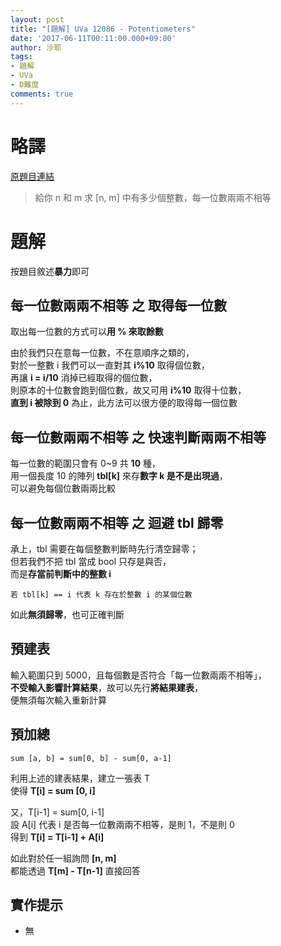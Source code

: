 ```yaml
---
layout: post
title: "[題解] UVa 12086 - Potentiometers"
date: '2017-06-11T00:11:00.000+09:00'
author: 沙耶
tags:
- 題解
- UVa
- D難度
comments: true
---
```


# 略譯

[原題目連結](https://uva.onlinejudge.org/index.php?option=com_onlinejudge&Itemid=8&page=show_problem&category=24&problem=3238)

> 給你 n 和 m
求 [n, m] 中有多少個整數，每一位數兩兩不相等

# 題解

按題目敘述**暴力**即可

## 每一位數兩兩不相等 之 取得每一位數

取出每一位數的方式可以**用 % 來取餘數**

由於我們只在意每一位數，不在意順序之類的，  
對於一整數 i 我們可以一直對其 **i%10** 取得個位數，  
再讓 **i = i/10** 消掉已經取得的個位數，  
則原本的十位數會跑到個位數，故又可用 **i%10** 取得十位數，  
 **直到 i 被除到 0** 為止，此方法可以很方便的取得每一個位數

## 每一位數兩兩不相等 之 快速判斷兩兩不相等

每一位數的範圍只會有 0~9 共 **10** 種，  
用一個長度 10 的陣列 **tbl[k]** 來存**數字 k 是不是出現過**，  
可以避免每個位數兩兩比較

## 每一位數兩兩不相等 之 迴避 tbl 歸零

承上，tbl 需要在每個整數判斷時先行清空歸零；  
但若我們不把 tbl 當成 bool 只存是與否，  
而是**存當前判斷中的整數 i**

```
若 tbl[k] == i 代表 k 存在於整數 i 的某個位數
```

如此**無須歸零**，也可正確判斷

## 預建表

輸入範圍只到 5000，且每個數是否符合「每一位數兩兩不相等」，   
 **不受輸入影響計算結果**，故可以先行**將結果建表**，  
便無須每次輸入重新計算

## 預加總

```
sum [a, b] = sum[0, b] - sum[0, a-1]
```

利用上述的建表結果，建立一張表 T  
使得 **T[i] = sum [0, i]**

又，T[i-1] = sum[0, i-1]  
設 A[i] 代表 i 是否每一位數兩兩不相等，是則 1，不是則 0    
得到 **T[i] = T[i-1] + A[i]**

如此對於任一組詢問 **[n, m]**  
都能透過 **T[m] - T[n-1]** 直接回答

## 實作提示

- 無